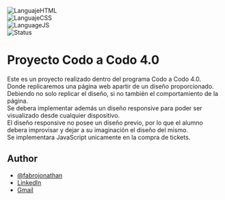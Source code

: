 
![LanguajeHTML](https://img.shields.io/badge/Languaje-HTML-orange)<br>
![LanguajeCSS](https://img.shields.io/badge/Languaje-CSS-blue)<br>
![LanguageJS](https://img.shields.io/badge/Languaje-JavaScript-yellow)<br>
![Status](https://img.shields.io/badge/Status-InProgress-yellow)

# Proyecto Codo a Codo 4.0

Este es un proyecto realizado dentro del programa Codo a Codo 4.0.<br>
Donde replicaremos una página web apartir de un diseño proporcionado.<br> 
Debiendo no solo replicar el diseño, si no también el comportamiento de la página.<br>
Se debera implementar además un diseño responsive para poder ser visualizado desde cualquier dispositivo.<br>
El diseño responsive no posee un diseño previo, por lo que el alumno debera improvisar y dejar a su imaginación el diseño del mismo.<br>
Se implementara JavaScript unicamente en la compra de tickets.




## Author

- [@fabrojonathan](https://www.github.com/fabrojonathan)
- [LinkedIn](https://www.linkedin.com/in/jonathanfabro/)
- [Gmail](mailto:fabrojonathan395@gmail.com)

